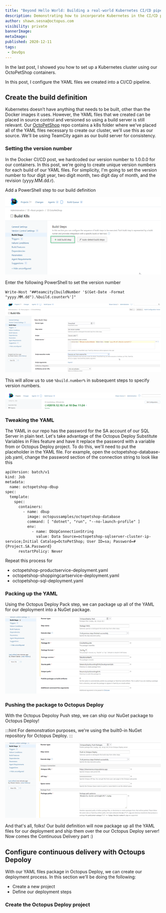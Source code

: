 ```yaml
---
title: "Beyond Hello World: Building a real-world Kubernetes CI/CD pipeline"
description: Demonstrating how to incorporate Kubernetes in the CI/CD pipeline for a real-world web application with web services and a database project.
author: shawn.sesna@octopus.com
visibility: private
bannerImage: 
metaImage: 
published: 2020-12-11
tags:
 - DevOps
---
```


In the last post, I showed you how to set up a Kubernetes cluster using our OctoPetShop containers.

In this post, I configure the YAML files we created into a CI/CD pipeline.

## Create the build definition
Kubernetes doesn’t have anything that needs to be built, other than the Docker images it uses.  However, the YAML files that we created can be placed in source control and versioned so using a build server is still relevant.  Our [OctoPetShop](https://github.com/OctopusSamples/OctoPetShop) repo contains a k8s folder where we've placed all of the YAML files necessary to create our cluster, we'll use this as our source.  We'll be using TeamCity again as our build server for consistency.

### Setting the version number
In the Docker CI/CD post, we hardcoded our version number to 1.0.0.0 for our containers.  In this post, we're going to create unique version numbers for each build of our YAML files.  For simplicity, I'm going to set the version number to four digit year, two digit month, two digit day of month, and the revision (yyyy.MM.dd.r).

Add a PowerShell step to our build definition

![](teamcity-add-build-step.png)

Enter the following PowerShell to set the version number

```PS
Write-Host "##teamcity[buildNumber '$(Get-Date -Format "yyyy.MM.dd").%build.counter%']"
```

![](teamcity-build-step-powershell.png)

This will allow us to use `%build.number%` in subsequent steps to specify version numbers.

![](teamcity-build-version-number.png)

### Tweaking the YAML
The YAML in our repo has the password for the SA account of our SQL Server in plain text.  Let's take advantage of the Octopus Deploy Substitute Variables in Files feature and have it replace the password with a variable from or Octopus Deploy project.  To do this, we'll need to put the placeholder in the YAML file.  For example, open the octopetshop-database-job.yaml, change the password section of the connection string to look like this

```
apiVersion: batch/v1
kind: Job
metadata:
  name: octopetshop-dbup
spec:
  template:
    spec:
      containers:
        - name: dbup
          image: octopussamples/octopetshop-database
          command: [ "dotnet", "run", "--no-launch-profile" ]
          env:
            - name: DbUpConnectionString
              value: Data Source=octopetshop-sqlserver-cluster-ip-service;Initial Catalog=OctoPetShop; User ID=sa; Password=#{Project.SA.Password}
      restartPolicy: Never
```

Repeat this process for 
- octopetshop-productservice-deployment.yaml
- octopetshop-shoppingcartservice-deployment.yaml
- octopetshop-sql-deployment.yaml


### Packing up the YAML
Using the Octopus Deploy Pack step, we can package up all of the YAML for our deployment into a NuGet package.


![](teamcity-build-step-pack.png)

### Pushing the package to Octopus Deploy
With the Octopus Depoloy Push step, we can ship our NuGet package to Octopus Deploy!

:::hint
For demonstration purposes, we're using the built0-in NuGet repository for Octopus Deploy.
:::

![](teamcity-build-step-push.png)

And that's all, folks!  Our build definition will now package up all the YAML files for our deployment and ship them over the our Octopus Deploy server!  Now comes the Continuous Delivery part :)

## Configure continuous delivery with Octoups Depoloy
With our YAML files package in Octopus Deploy, we can create our deployment process.  In this section we'll be doing the following:
- Create a new project
- Define our deployment steps

### Create the Octopus Deploy project
